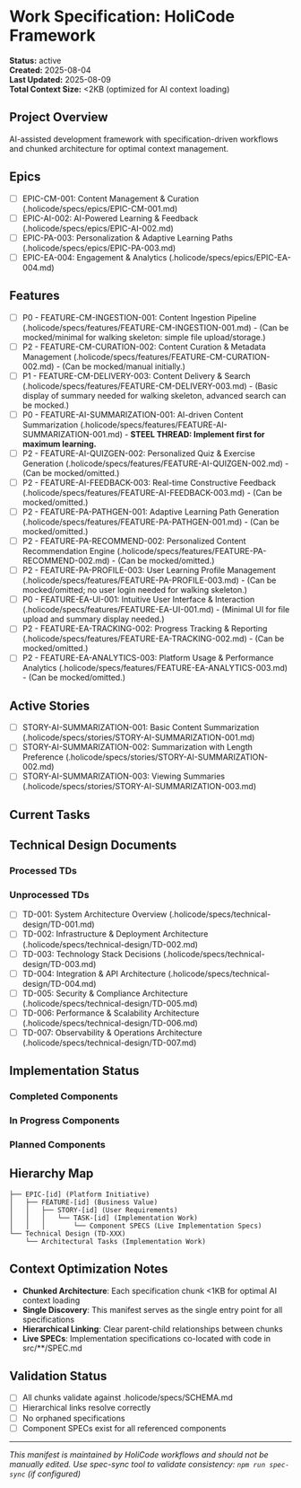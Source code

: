 # Work Specification: HoliCode Framework

**Status:** active  
**Created:** 2025-08-04  
**Last Updated:** 2025-08-09  
**Total Context Size:** <2KB (optimized for AI context loading)

## Project Overview
AI-assisted development framework with specification-driven workflows and chunked architecture for optimal context management.

## Epics
- [ ] EPIC-CM-001: Content Management & Curation (.holicode/specs/epics/EPIC-CM-001.md)
- [ ] EPIC-AI-002: AI-Powered Learning & Feedback (.holicode/specs/epics/EPIC-AI-002.md)
- [ ] EPIC-PA-003: Personalization & Adaptive Learning Paths (.holicode/specs/epics/EPIC-PA-003.md)
- [ ] EPIC-EA-004: Engagement & Analytics (.holicode/specs/epics/EPIC-EA-004.md)

## Features
- [ ] P0 - FEATURE-CM-INGESTION-001: Content Ingestion Pipeline (.holicode/specs/features/FEATURE-CM-INGESTION-001.md) - (Can be mocked/minimal for walking skeleton: simple file upload/storage.)
- [ ] P2 - FEATURE-CM-CURATION-002: Content Curation & Metadata Management (.holicode/specs/features/FEATURE-CM-CURATION-002.md) - (Can be mocked/manual initially.)
- [ ] P1 - FEATURE-CM-DELIVERY-003: Content Delivery & Search (.holicode/specs/features/FEATURE-CM-DELIVERY-003.md) - (Basic display of summary needed for walking skeleton, advanced search can be mocked.)
- [ ] P0 - FEATURE-AI-SUMMARIZATION-001: AI-driven Content Summarization (.holicode/specs/features/FEATURE-AI-SUMMARIZATION-001.md) - **STEEL THREAD: Implement first for maximum learning.**
- [ ] P2 - FEATURE-AI-QUIZGEN-002: Personalized Quiz & Exercise Generation (.holicode/specs/features/FEATURE-AI-QUIZGEN-002.md) - (Can be mocked/omitted.)
- [ ] P2 - FEATURE-AI-FEEDBACK-003: Real-time Constructive Feedback (.holicode/specs/features/FEATURE-AI-FEEDBACK-003.md) - (Can be mocked/omitted.)
- [ ] P2 - FEATURE-PA-PATHGEN-001: Adaptive Learning Path Generation (.holicode/specs/features/FEATURE-PA-PATHGEN-001.md) - (Can be mocked/omitted.)
- [ ] P2 - FEATURE-PA-RECOMMEND-002: Personalized Content Recommendation Engine (.holicode/specs/features/FEATURE-PA-RECOMMEND-002.md) - (Can be mocked/omitted.)
- [ ] P2 - FEATURE-PA-PROFILE-003: User Learning Profile Management (.holicode/specs/features/FEATURE-PA-PROFILE-003.md) - (Can be mocked/omitted; no user login needed for walking skeleton.)
- [ ] P0 - FEATURE-EA-UI-001: Intuitive User Interface & Interaction (.holicode/specs/features/FEATURE-EA-UI-001.md) - (Minimal UI for file upload and summary display needed.)
- [ ] P2 - FEATURE-EA-TRACKING-002: Progress Tracking & Reporting (.holicode/specs/features/FEATURE-EA-TRACKING-002.md) - (Can be mocked/omitted.)
- [ ] P2 - FEATURE-EA-ANALYTICS-003: Platform Usage & Performance Analytics (.holicode/specs/features/FEATURE-EA-ANALYTICS-003.md) - (Can be mocked/omitted.)

## Active Stories  
- [ ] STORY-AI-SUMMARIZATION-001: Basic Content Summarization (.holicode/specs/stories/STORY-AI-SUMMARIZATION-001.md)
- [ ] STORY-AI-SUMMARIZATION-002: Summarization with Length Preference (.holicode/specs/stories/STORY-AI-SUMMARIZATION-002.md)
- [ ] STORY-AI-SUMMARIZATION-003: Viewing Summaries (.holicode/specs/stories/STORY-AI-SUMMARIZATION-003.md)
<!-- Story chunks (<1KB each) linked to parent features -->

## Current Tasks
<!-- Task chunks (<1KB each) with dependency tracking -->

## Technical Design Documents
<!-- Links to TD documents processed by implementation-plan workflow -->
### Processed TDs
<!-- Track which TDs have been converted to tasks to prevent duplicates -->

### Unprocessed TDs
- [ ] TD-001: System Architecture Overview (.holicode/specs/technical-design/TD-001.md)
- [ ] TD-002: Infrastructure & Deployment Architecture (.holicode/specs/technical-design/TD-002.md)
- [ ] TD-003: Technology Stack Decisions (.holicode/specs/technical-design/TD-003.md)
- [ ] TD-004: Integration & API Architecture (.holicode/specs/technical-design/TD-004.md)
- [ ] TD-005: Security & Compliance Architecture (.holicode/specs/technical-design/TD-005.md)
- [ ] TD-006: Performance & Scalability Architecture (.holicode/specs/technical-design/TD-006.md)
- [ ] TD-007: Observability & Operations Architecture (.holicode/specs/technical-design/TD-007.md)

## Implementation Status
<!-- Component references as they are implemented -->
### Completed Components

### In Progress Components

### Planned Components

## Hierarchy Map
<!-- Visual representation of chunk relationships for quick navigation -->
```
├── EPIC-[id] (Platform Initiative)
│   ├── FEATURE-[id] (Business Value)
│   │   ├── STORY-[id] (User Requirements)  
│   │   │   └── TASK-[id] (Implementation Work)
│   │   │       └── Component SPECS (Live Implementation Specs)
└── Technical Design (TD-XXX)
    └── Architectural Tasks (Implementation Work)
```

## Context Optimization Notes
- **Chunked Architecture**: Each specification chunk <1KB for optimal AI context loading
- **Single Discovery**: This manifest serves as the single entry point for all specifications
- **Hierarchical Linking**: Clear parent-child relationships between chunks
- **Live SPECs**: Implementation specifications co-located with code in src/**/SPEC.md

## Validation Status
- [ ] All chunks validate against .holicode/specs/SCHEMA.md
- [ ] Hierarchical links resolve correctly
- [ ] No orphaned specifications
- [ ] Component SPECs exist for all referenced components

---
*This manifest is maintained by HoliCode workflows and should not be manually edited.*
*Use spec-sync tool to validate consistency: `npm run spec-sync` (if configured)*
